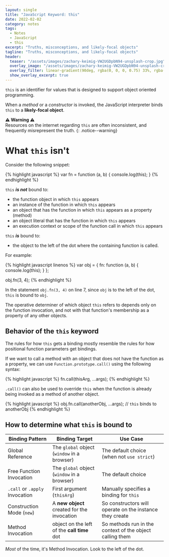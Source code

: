 ```yaml
---
layout: single
title: "JavaScript Keyword: this"
date: 2022-02-02
category: notes
tags:
  - Notes
  - JavaScript
  - this
excerpt: "Truths, misconceptions, and likely-focal objects"
tagline: "Truths, misconceptions, and likely-focal objects"
header:
  teaser: "/assets/images/zachary-keimig-VW2UGDpbN94-unsplash-crop.jpg"
  overlay_image: "/assets/images/zachary-keimig-VW2UGDpbN94-unsplash-crop.jpg"
  overlay_filter: linear-gradient(90deg, rgba(0, 0, 0, 0.75) 33%, rgba(0, 0, 0, 0.5))
  show_overlay_excerpt: true
---
```


`this` is an identifier for values that is designed to support object oriented programming.

When a *method* or a *constructor* is invoked, the JavaScript interpreter binds `this` to a **likely-focal object**.

**⚠ Warning ⚠**<br />Resources on the internet regarding `this` are often inconsistent, and frequently misrepresent the truth.
{: .notice--warning}

# What `this` isn't

Consider the following snippet:

{% highlight javascript %}
var fn = function (a, b) {
  console.log(this);
}
{% endhighlight %}

`this` ***is not*** bound to:
- the function object in which `this` appears
- an instance of the function in which `this` appears
- an object that has the function in which `this` appears as a property (method)
- an object literal that has the function in which `this` appears
- an execution context or scope of the function call in which `this` appears

`this` ***is*** bound to:
- the object to the left of the dot where the containing function is called.

For example:

{% highlight javascript linenos %}
var obj = {
  fn: function (a, b) {
    console.log(this);
  }
};

obj.fn(3, 4);
{% endhighlight %}

In the statement `obj.fn(3, 4)` on line 7, since `obj` is to the left of the dot, `this` is bound to `obj`.

The operative determiner of which object `this` refers to depends only on the function invocation, and not with that function's membership as a property of any other objects.

## Behavior of the `this` keyword

The rules for how `this` gets a binding mostly resemble the rules for how positional function parameters get bindings.

If we want to call a method with an object that does not have the function as a property, we can use `Function.prototype.call()` using the following syntax:

{% highlight javascript %}
fn.call(thisArg, ...args);
{% endhighlight %}

`.call()` can also be used to override `this` when the function is already being invoked as a method of another object.

{% highlight javascript %}
obj.fn.call(anotherObj, ...args); // `this` binds to anotherObj
{% endhighlight %}

## How to determine what `this` is bound to

| Binding Pattern | Binding Target | Use Case |
|-----------------|----------------|----------|
| Global Reference | The `global` object (`window` in a browser) | The default choice (when not `use strict`) |
| Free Function Invocation | The `global` object (`window` in a browser) | The default choice
| `.call` or `.apply` Invocation | First argument (`thisArg`) | Manually specifies a binding for `this` |
| Construction Mode (`new`) | A **new object** created for the invocation | So constructors will operate on the instance they create |
| Method Invocation | object on the left of the **call time** dot | So methods run in the context of the object calling them |

*Most* of the time, it's Method Invocation. Look to the left of the dot.